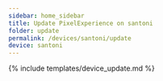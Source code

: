 ```yaml
---
sidebar: home_sidebar
title: Update PixelExperience on santoni
folder: update
permalink: /devices/santoni/update
device: santoni
---
```

{% include templates/device_update.md %}
